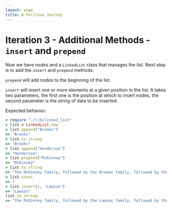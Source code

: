 ```yaml
---
layout: page
title: A Perilous Journey
---
```


# Iteration 3 - Additional Methods - `insert` and `prepend`

Now we have nodes and a `LinkedList` class that manages the list. Next step is to add the `insert` and `prepend` methods.

`prepend` will add nodes to the beginning of the list.

`insert` will insert one or more elements at a given position in the list. It takes two parameters, the first one is the position at which to insert nodes, the second parameter is the string of data to be inserted.

Expected behavior:

```ruby
> require "./lib/linked_list"
> list = LinkedList.new
> list.append("Brooks")
=> "Brooks"
> list.to_string
=> "Brooks"
> list.append("Henderson")
=> "Henderson"
> list.prepend("McKinney")
=> "McKinney"
> list.to_string
=> "The McKinney family, followed by the Brooks family, followed by the Henderson family"
> list.count
=> 3
> list.insert(1, "Lawson")
=> "Lawson"
list.to_string
=> "The McKinney family, followed by the Lawson family, followed by the Brooks family, followed by the Henderson family"
```
